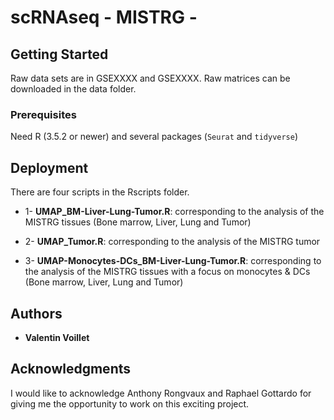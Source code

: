 # scRNAseq - MISTRG -

## Getting Started

Raw data sets are in GSEXXXX and GSEXXXX. Raw matrices can be downloaded in the data folder.    

### Prerequisites

Need R (3.5.2 or newer) and several packages (`Seurat` and `tidyverse`)


## Deployment

There are four scripts in the Rscripts folder.  

* 1- __UMAP_BM-Liver-Lung-Tumor.R__: corresponding to the analysis of the MISTRG tissues (Bone marrow, Liver, Lung and Tumor)  

* 2- __UMAP_Tumor.R__: corresponding to the analysis of the MISTRG tumor  

* 3- __UMAP-Monocytes-DCs_BM-Liver-Lung-Tumor.R__: corresponding to the analysis of the MISTRG tissues with a focus on monocytes & DCs (Bone marrow, Liver, Lung and Tumor)  


## Authors

* __Valentin Voillet__

## Acknowledgments

I would like to acknowledge Anthony Rongvaux and Raphael Gottardo for giving me the opportunity to work on this exciting project.  



